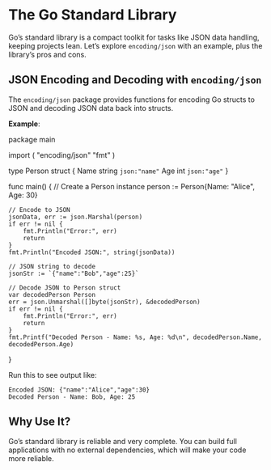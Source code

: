 # The Go Standard Library

Go’s standard library is a compact toolkit for tasks like JSON data handling, keeping projects lean. Let’s explore `encoding/json` with an example, plus the library’s pros and cons.

## JSON Encoding and Decoding with `encoding/json`

The `encoding/json` package provides functions for encoding Go structs to JSON and decoding JSON data back into structs.

**Example**:

package main

import (
    "encoding/json"
    "fmt"
)

type Person struct {
    Name string `json:"name"`
    Age  int    `json:"age"`
}

func main() {
    // Create a Person instance
    person := Person{Name: "Alice", Age: 30}
    
    // Encode to JSON
    jsonData, err := json.Marshal(person)
    if err != nil {
        fmt.Println("Error:", err)
        return
    }
    fmt.Println("Encoded JSON:", string(jsonData))
    
    // JSON string to decode
    jsonStr := `{"name":"Bob","age":25}`
    
    // Decode JSON to Person struct
    var decodedPerson Person
    err = json.Unmarshal([]byte(jsonStr), &decodedPerson)
    if err != nil {
        fmt.Println("Error:", err)
        return
    }
    fmt.Printf("Decoded Person - Name: %s, Age: %d\n", decodedPerson.Name, decodedPerson.Age)
}

Run this to see output like:
```
Encoded JSON: {"name":"Alice","age":30}
Decoded Person - Name: Bob, Age: 25
```

## Why Use It?

Go’s standard library is reliable and very complete. You can build full applications with no external dependencies, which will make your code more reliable.
